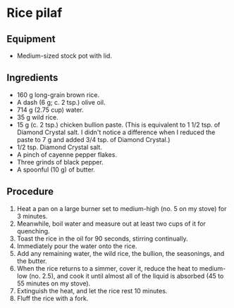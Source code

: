 # Rice pilaf

## Equipment
* Medium-sized stock pot with lid.

## Ingredients
* 160 g long-grain brown rice.
* A dash (6 g; c. 2 tsp.) olive oil.
* 714 g (2.75 cup) water.
* 35 g wild rice.
* 15 g (c. 2 tsp.) chicken bullion paste.
  (This is equivalent to 1 1/2 tsp. of Diamond Crystal salt. I didn't notice a difference when I reduced the paste to 7 g and added 3/4 tsp. of Diamond Crystal.)
* 1/2 tsp. Diamond Crystal salt.
* A pinch of cayenne pepper flakes.
* Three grinds of black pepper.
* A spoonful (10 g) of butter.

## Procedure
1. Heat a pan on a large burner set to medium-high (no. 5 on my stove) for 3 minutes.
2. Meanwhile, boil water and measure out at least two cups of it for quenching.
3. Toast the rice in the oil for 90 seconds, stirring continually.
4. Immediately pour the water onto the rice.
5. Add any remaining water, the wild rice, the bullion, the seasonings, and the butter.
6. When the rice returns to a simmer, cover it, reduce the heat to medium-low (no. 2.5), and cook it until almost all of the liquid is absorbed (45 to 55 minutes on my stove).
7. Extinguish the heat, and let the rice rest 10 minutes.
8. Fluff the rice with a fork.
